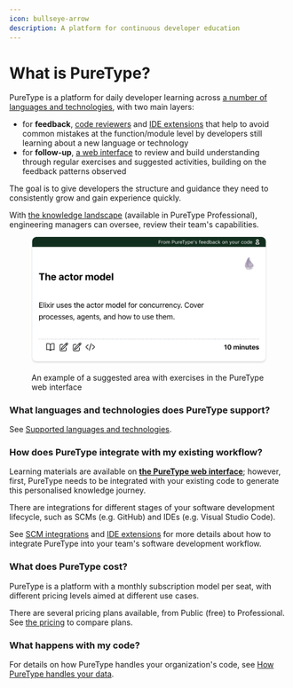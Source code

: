 ```yaml
---
icon: bullseye-arrow
description: A platform for continuous developer education
---
```


# What is PureType?

PureType is a platform for daily developer learning across [a number of languages and technologies](overview/supported-languages-and-technologies/), with two main layers:

* for **feedback**, [code reviewers](integrating-puretype/scm-integrations/) and [IDE extensions](integrating-puretype/ide-extensions/) that help to avoid common mistakes at the function/module level by developers still learning about a new language or technology
* for **follow-up**, [a web interface](the-knowledge-journey/overview.md) to review and build understanding through regular exercises and suggested activities, building on the feedback patterns observed

The goal is to give developers the structure and guidance they need to consistently grow and gain experience quickly.

With [the knowledge landscape](the-knowledge-journey/the-knowledge-landscape.md) (available in PureType Professional), engineering managers can oversee, review their team's capabilities.

<figure><img src=".gitbook/assets/Screenshot 2024-11-10 at 18.00.39.png" alt="" width="563"><figcaption><p>An example of a suggested area with exercises in the PureType web interface</p></figcaption></figure>

### What languages and technologies does PureType support?

See [Supported languages and technologies](overview/supported-languages-and-technologies/).

### How does PureType integrate with my existing workflow?

Learning materials are available on [**the PureType web interface**](https://puretype.ai); however, first, PureType needs to be integrated with your existing code to generate this personalised knowledge journey.

There are integrations for different stages of your software development lifecycle, such as SCMs (e.g. GitHub) and IDEs (e.g. Visual Studio Code).

See [SCM integrations](integrating-puretype/scm-integrations/) and [IDE extensions](integrating-puretype/ide-extensions/) for more details about how to integrate PureType into your team's software development workflow.

### What does PureType cost?

PureType is a platform with a monthly subscription model per seat, with different pricing levels aimed at different use cases.

There are several pricing plans available, from Public (free) to Professional. See [the pricing](https://puretype.ai/#pricing) to compare plans.

### What happens with my code?

For details on how PureType handles your organization's code, see [How PureType handles your data](how-puretype-handles-your-data.md).
